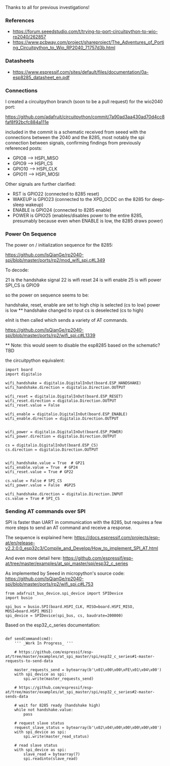 Thanks to all for previous investigations!


### References

- https://forum.seeedstudio.com/t/trying-to-port-circuitpython-to-wio-rp2040/262857
- https://www.pcbway.com/project/shareproject/The_Adventures_of_Porting_Circuitpython_to_Wio_RP2040_71757d3b.html

### Datasheets

- https://www.espressif.com/sites/default/files/documentation/0a-esp8285_datasheet_en.pdf

### Connections

I created a circuitpython branch (soon to be a pull request) for the wio2040 port:

https://github.com/adafruit/circuitpython/commit/7a90ad3aa430ad70d4cc8faf8f92bcfc884a111e

included in the commit is a schematic received from seeed with the connections between the 2040 and the 8285, most
notably the spi connection between signals, confirming findings from previously referenced posts:


- GPIO8 --> HSPI_MISO
- GPIO9 --> HSPI_CS
- GPIO10 --> HSPI_CLK
- GPIO11 --> HSPI_MOSI

Other signals are further clarified:
- RST is GPIO22 (connected to 8285 reset)
- WAKEUP is GPIO23 (connected to the XPD_DCDC on the 8285 for deep-sleep wakeup)
- ENABLE is GPIO24 (connected to 8285 enable)
- POWER is GPIO25 (enables/disables power to the entire 8285, presumably because even when ENABLE is low, the 8285 draws power)


### Power On Sequence

The power on / initialization sequence for the 8285:

https://github.com/IsQianGe/rp2040-spi/blob/master/ports/rp2/mod_wifi_spi.c#L349

To decode:

21 is the handshake signal
22 is wifi reset
24 is wifi enable
25 is wifi power
SPI_CS is GPIO9

so the power on sequence seems to be:

handshake, reset, enable are set to high
chip is selected (cs to low)
power is low **
handshake changed to input
cs is deselected (cs to high)

eInit is then called which sends a variety of AT commands.

https://github.com/IsQianGe/rp2040-spi/blob/master/ports/rp2/wifi_spi.c#L1339

** Note: this would seem to disable the esp8285 based on the schematic? TBD

the circuitpython equivalent:

```circuitpython
import board
import digitalio

wifi_handshake = digitalio.DigitalInOut(board.ESP_HANDSHAKE)
wifi_handshake.direction = digitalio.Direction.OUTPUT

wifi_reset = digitalio.DigitalInOut(board.ESP_RESET)
wifi_reset.direction = digitalio.Direction.OUTPUT
wifi_reset.value = False

wifi_enable = digitalio.DigitalInOut(board.ESP_ENABLE)
wifi_enable.direction = digitalio.Direction.OUTPUT


wifi_power = digitalio.DigitalInOut(board.ESP_POWER)
wifi_power.direction = digitalio.Direction.OUTPUT

cs = digitalio.DigitalInOut(board.ESP_CS)
cs.direction = digitalio.Direction.OUTPUT


wifi_handshake.value = True  # GP21
wifi_enable.value = True  # GP24
wifi_reset.value = True # GP22

cs.value = False # SPI_CS
wifi_power.value = False  #GP25

wifi_handshake.direction = digitalio.Direction.INPUT
cs.value = True # SPI_CS

```

### Sending AT commands over SPI

SPI is faster than UART in communication with the 8285, but requires a few more steps to send an AT command and receive a response.

The sequence is explained here: https://docs.espressif.com/projects/esp-at/en/release-v2.2.0.0_esp32c3/Compile_and_Develop/How_to_implement_SPI_AT.html

And even more detail here: https://github.com/espressif/esp-at/tree/master/examples/at_spi_master/spi/esp32_c_series

As implemented by Seeed in micropython's source code: https://github.com/IsQianGe/rp2040-spi/blob/master/ports/rp2/wifi_spi.c#L753

```circuitpython
from adafruit_bus_device.spi_device import SPIDevice
import busio

spi_bus = busio.SPI(board.HSPI_CLK, MISO=board.HSPI_MISO, MOSI=board.HSPI_MOSI)
spi_device = SPIDevice(spi_bus, cs, baudrate=200000)
```

Based on the esp32_c_series documentation:

```circuitpython

def sendCommand(cmd):
    ''' _Work In Progress_ '''

    # https://github.com/espressif/esp-at/tree/master/examples/at_spi_master/spi/esp32_c_series#1-master-requests-to-send-data
    
    master_requests_send = bytearray(b'\x01\x00\x00\xFE\x01\x04\x00')
    with spi_device as spi:
        spi.write(master_requests_send)
        
    # https://github.com/espressif/esp-at/tree/master/examples/at_spi_master/spi/esp32_c_series#2-master-sends-data
    
    # wait for 8285 ready (handshake high)
    while not handshake.value:
        pass
      
    # request slave status
    request_slave_status = bytearray(b'\x02\x04\x00\x00\x00\x00\x00')
    with spi_device as spi:
        spi.write(master_read_status)
    
    # read slave status
    with spi_device as spi:
        slave_read = bytearray(7)
        spi.readinto(slave_read)

```


